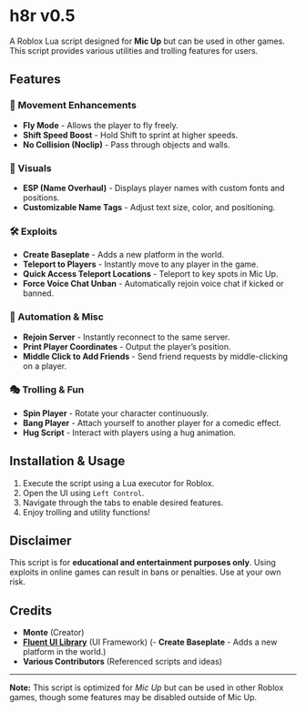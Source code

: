 # h8r v0.5

A Roblox Lua script designed for **Mic Up** but can be used in other games. This script provides various utilities and trolling features for users.

## Features

### 🏃 Movement Enhancements
- **Fly Mode** - Allows the player to fly freely.
- **Shift Speed Boost** - Hold Shift to sprint at higher speeds.
- **No Collision (Noclip)** - Pass through objects and walls.

### 🎨 Visuals
- **ESP (Name Overhaul)** - Displays player names with custom fonts and positions.
- **Customizable Name Tags** - Adjust text size, color, and positioning.


### 🛠️ Exploits
- **Create Baseplate** - Adds a new platform in the world.
- **Teleport to Players** - Instantly move to any player in the game.
- **Quick Access Teleport Locations** - Teleport to key spots in Mic Up.
- **Force Voice Chat Unban** - Automatically rejoin voice chat if kicked or banned.

### 🤖 Automation & Misc
- **Rejoin Server** - Instantly reconnect to the same server.
- **Print Player Coordinates** - Output the player’s position.
- **Middle Click to Add Friends** - Send friend requests by middle-clicking on a player.

### 🎭 Trolling & Fun
- **Spin Player** - Rotate your character continuously.
- **Bang Player** - Attach yourself to another player for a comedic effect.
- **Hug Script** - Interact with players using a hug animation.

## Installation & Usage
1. Execute the script using a Lua executor for Roblox.
2. Open the UI using `Left Control`.
3. Navigate through the tabs to enable desired features.
4. Enjoy trolling and utility functions!

## Disclaimer
This script is for **educational and entertainment purposes only**. Using exploits in online games can result in bans or penalties. Use at your own risk.

## Credits
- **Monte** (Creator)
- **[Fluent UI Library](https://github.com/dawid-scripts/Fluent)** (UI Framework) (- **Create Baseplate** - Adds a new platform in the world.)
- **Various Contributors** (Referenced scripts and ideas)

---
**Note:** This script is optimized for *Mic Up* but can be used in other Roblox games, though some features may be disabled outside of Mic Up.

